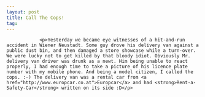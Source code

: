 ```yaml
---
layout: post
title: Call The Cops!
tag: 
---
```



                <p>Yesterday we became eye witnesses of a hit-and-run accident in Wiener Neustadt. Some guy drove his delivery van against a public dust bin, and then damaged a store showcase while a turn-over. We were lucky not to get killed by that bloody idiot. Obviously Mr. delivery van driver was drunk as a newt. Him being unable to react properly, I had enough time to take a picture of his licence plate number with my mobile phone. And being a model citizen, I called the cops. :-) The delivery van was a rental car from <a href="http://www.europcar.co.at">Europcar</a> and had <strong>Rent-a-Safety-Car</strong> written on its side :D</p>
            
